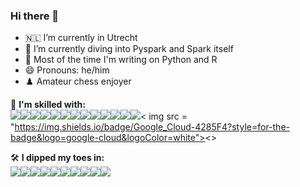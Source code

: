 ### Hi there 👋

<!--
**zoneout215/zoneout215** is a ✨ _special_ ✨ repository because its `README.md` (this file) appears on your GitHub profile.

Here are some ideas to get you started:
-->

- 🇳🇱 I’m currently in Utrecht
- 🌱 I’m currently diving into Pyspark and Spark itself
- 🤖 Most of the time I'm writing on Python and R  
- 😄 Pronouns: he/him
- ♟️ Amateur chess enjoyer

🦾 **I'm skilled with:**  
<img src="https://img.shields.io/badge/Python-3776AB?style=for-the-badge&logo=python&logoColor=white"><img src='https://img.shields.io/badge/Apache%20Spark-E25A1C.svg?style=for-the-badge&logo=Apache-Spark&logoColor=white'><img src="https://img.shields.io/badge/pandas-%23150458.svg?style=for-the-badge&logo=pandas&logoColor=white"><img src ="https://img.shields.io/badge/jupyter-%23FA0F00.svg?style=for-the-badge&logo=jupyter&logoColor=white"><img src ="https://img.shields.io/badge/r-%23276DC3.svg?style=for-the-badge&logo=r&logoColor=white]"><img src ="https://img.shields.io/badge/Matplotlib-%23ffffff.svg?style=for-the-badge&logo=Matplotlib&logoColor=black"><img src= "https://img.shields.io/badge/numpy-%23013243.svg?style=for-the-badge&logo=numpy&logoColor=white)"><img src='https://img.shields.io/badge/html5-%23E34F26.svg?style=for-the-badge&logo=html&logoColor=white'><img src = "https://img.shields.io/badge/terraform-%235835CC.svg?style=for-the-badge&logo=terraform&logoColor=white"><img src ="https://img.shields.io/badge/GNU%20Bash-4EAA25.svg?style=for-the-badge&logo=Bash&logoColor=white"><img src='https://img.shields.io/badge/Apache%20Hadoop-66CCFF.svg?style=for-the-badge&logo=Apache-Hadoop&logoColor=black'><img src ='https://img.shields.io/badge/GoogleCloud-%234285F4.svg?style=for-the-badge&logo=google-cloud&logoColor=white'><img src = "https://img.shields.io/badge/docker-%230db7ed.svg?style=for-the-badge&logo=docker&logoColor=white">< img src = "https://img.shields.io/badge/Google_Cloud-4285F4?style=for-the-badge&logo=google-cloud&logoColor=white"><>

🛠 **I dipped my toes in:**  
<img src = "https://img.shields.io/badge/postgres-%23316192.svg?style=for-the-badge&logo=postgresql&logoColor=white" ><img src = "https://img.shields.io/badge/Keras-%23D00000.svg?style=for-the-badge&logo=Keras&logoColor=white"><img src ="https://img.shields.io/badge/SciPy-%230C55A5.svg?style=for-the-badge&logo=scipy&logoColor=%white"><img src="https://img.shields.io/badge/CMake-%23008FBA.svg?style=for-the-badge&logo=cmake&logoColor=white"><img src = "https://img.shields.io/badge/css-%231572B6.svg?style=for-the-badge&logo=css3&logoColor=white"><img src = "https://img.shields.io/badge/Kubernetes-326CE5.svg?style=for-the-badge&logo=Kubernetes&logoColor=white"><img src = 'https://img.shields.io/badge/rabbitmq-%23FF6600.svg?&style=for-the-badge&logo=rabbitmq&logoColor=white'><img src = 'https://img.shields.io/badge/Apache%20Kafka-000?style=for-the-badge&logo=apachekafka'><img src = 'https://img.shields.io/badge/AWS-%23FF9900.svg?style=for-the-badge&logo=amazon-aws&logoColor=white'><img src = "https://img.shields.io/badge/TensorFlow-FF6F00?style=for-the-badge&logo=tensorflow&logoColor=white">


